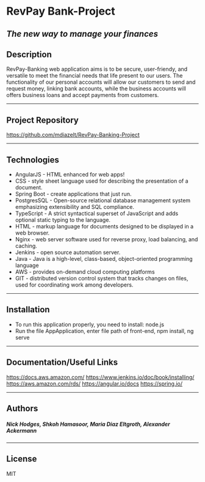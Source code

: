 # RevPay Bank-Project
## _The new way to manage your finances_


## Description
RevPay-Banking web application aims is to be secure, user-friendy, and versatile to meet the financial needs that life present to our users. The functionality of our personal accounts will allow our customers to send and request money, linking bank accounts, while the business accounts will offers business loans and accept payments from customers. 
___
## Project Repository 
https://github.com/mdiazelt/RevPay-Banking-Project 
___
## Technologies
- AngularJS - HTML enhanced for web apps!
- CSS - style sheet language used for describing the presentation of a document. 
- Spring Boot - create applications that just run.
- PostgresSQL - Open-source relational database management system emphasizing extensibility and SQL compliance.
- TypeScript - A strict syntactical superset of JavaScript and adds optional static typing to the language.
- HTML - markup language for documents designed to be displayed in a web browser. 
- Nginx - web server software used for reverse proxy, load balancing, and caching.
- Jenkins - open source automation server.
- Java - Java is a high-level, class-based, object-oriented programming language
- AWS - provides on-demand cloud computing platforms
- GIT - distributed version control system that tracks changes on files, used for coordinating work among developers.
___
## Installation
- To run this application properly, you need to install:
node.js
- Run the file AppApplication, enter file path of front-end, npm install, ng serve
___
## Documentation/Useful Links
https://docs.aws.amazon.com/
https://www.jenkins.io/doc/book/installing/
https://aws.amazon.com/rds/
https://angular.io/docs
https://spring.io/
___
## Authors

##### Nick Hodges, Shkoh Hamasoor, Maria Diaz Eltgroth, Alexander Ackermann
___

## License

MIT

